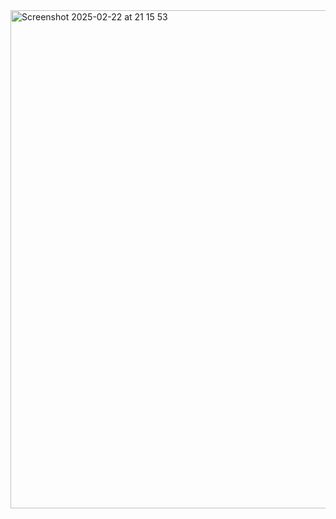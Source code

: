 <img width="797" alt="Screenshot 2025-02-22 at 21 15 53" src="https://github.com/user-attachments/assets/53993287-57fd-451c-ae42-fcf2aef88c67" />
